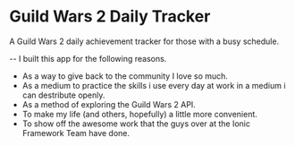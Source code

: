 # Guild Wars 2 Daily Tracker
A Guild Wars 2 daily achievement tracker for those with a busy schedule.

--
I built this app for the following reasons.

- As a way to give back to the community I love so much.
- As a medium to practice the skills i use every day at work in a medium i can destribute openly.
- As a method of exploring the Guild Wars 2 API.
- To make my life (and others, hopefully) a little more convenient.
- To show off the awesome work that the guys over at the Ionic Framework Team have done.